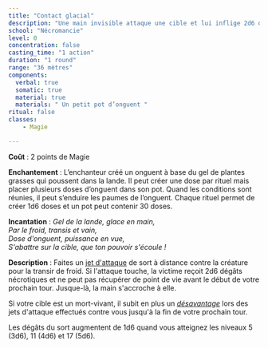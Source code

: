 ```yaml
---
title: "Contact glacial"
description: "Une main invisible attaque une cible et lui inflige 2d6 dégâts nécrotiques."
school: "Nécromancie"
level: 0
concentration: false
casting_time: "1 action"
duration: "1 round"
range: "36 mètres"
components:
  verbal: true
  somatic: true
  material: true
  materials: " Un petit pot d’onguent "
ritual: false
classes:
    - Magie

---
```

**Coût** : 2 points de Magie  

**Enchantement**  : L’enchanteur créé un onguent à base du gel de plantes grasses qui poussent dans la lande. Il peut créer une dose par rituel mais placer plusieurs doses d’onguent dans son pot. Quand les conditions sont réunies, il peut s’enduire les paumes de l’onguent. Chaque rituel permet de créer 1d6 doses et un pot peut contenir 30 doses.  

**Incantation** : *Gel de la lande, glace en main,*   
*Par le froid, transis et vain,*    
*Dose d'onguent, puissance en vue,*    
*S'abattre sur la cible, que ton pouvoir s'écoule !*   

**Description** : Faites un [jet d'attaque](/combattre/#jets-d-attaque) de sort à distance contre la créature pour la transir de froid. Si l'attaque touche, la victime reçoit 2d6 dégâts nécrotiques et ne peut pas récupérer de point de vie avant le début de votre prochain tour. Jusque-là, la main s'accroche à elle.

Si votre cible est un mort-vivant, il subit en plus un [_désavantage_](/utiliser-les-caracteristiques/#avantage-et-desavantage) lors des jets d'attaque effectués contre vous jusqu'à la fin de votre prochain tour.

Les dégâts du sort augmentent de 1d6 quand vous atteignez les niveaux 5 (3d6), 11 (4d6) et 17 (5d6).
